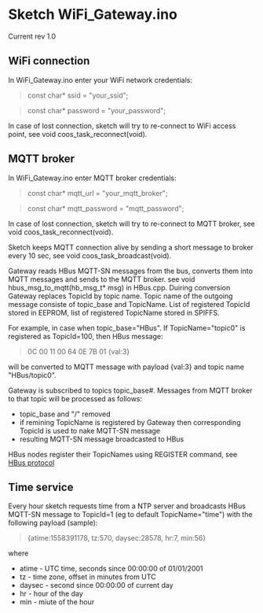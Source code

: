 # Sketch WiFi_Gateway.ino

Current rev 1.0

## WiFi connection

In WiFi_Gateway.ino enter your WiFi network credentials:

> const char* ssid     = "your_ssid";

> const char* password = "your_password";

In case of lost connection, sketch will try to re-connect to WiFi access point, see void coos_task_reconnect(void).

## MQTT broker

In WiFi_Gateway.ino enter MQTT broker credentials:

> const char* mqtt_url = "your_mqtt_broker";

> const char* mqtt_password = "mqtt_password";

In case of lost connection, sketch will try to re-connect to MQTT broker, see void coos_task_reconnect(void).

Sketch keeps MQTT connection alive by sending a short message to broker every 10 sec, see void coos_task_broadcast(void).

Gateway reads HBus MQTT-SN messages from the bus, converts them into MQTT messages and sends to the MQTT broker. see void hbus_msg_to_mqtt(hb_msg_t* msg) in HBus.cpp. Duiring conversion Gateway replaces TopicId by topic name. Topic name of the outgoing message consiste of topic_base and TopicName. List of registered TopicId stored in EEPROM, list of registered TopicName stored in SPIFFS. 

For example,  in case when topic_base="HBus". If TopicName="topic0" is registered as TopicId=100, then HBus message:

> 0C 00 11 00 64 0E 7B 01  {val:3} 

will be converted to MQTT message with payload {val:3} and topic name "HBus/topic0".

Gateway is subscribed to topics topic_base\#. Messages from MQTT broker to that topic will be processed as follows:
  * topic_base and "/" removed
  * if remining TopicName is registered by Gateway then corresponding TopicId is used to nake MQTT-SN message
  * resulting MQTT-SN message broadcasted to HBus

HBus nodes register their TopicNames using REGISTER command, see [HBus protocol](https://github.com/akouz/HBus#mqtt-sn-mode-broadcast-messages)

## Time service

Every hour sketch requests time from a NTP server and broadcasts HBus MQTT-SN message to TopicId=1 (eg to default TopicName="time") with the following payload (sample):

> {atime:1558391178, tz:570, daysec:28578, hr:7, min:56}

where 
  * atime - UTC time, seconds since 00:00:00 of 01/01/2001
  * tz - time zone, offset in minutes from UTC
  * daysec - second since 00:00:00 of current day
  * hr - hour of the day
  * min - miute of the hour

